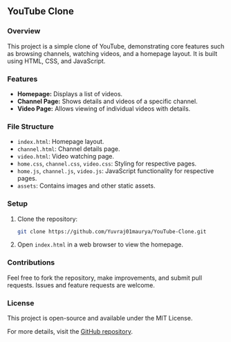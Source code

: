 ## YouTube Clone

### Overview
This project is a simple clone of YouTube, demonstrating core features such as browsing channels, watching videos, and a homepage layout. It is built using HTML, CSS, and JavaScript.

### Features
- **Homepage:** Displays a list of videos.
- **Channel Page:** Shows details and videos of a specific channel.
- **Video Page:** Allows viewing of individual videos with details.

### File Structure
- `index.html`: Homepage layout.
- `channel.html`: Channel details page.
- `video.html`: Video watching page.
- `home.css`, `channel.css`, `video.css`: Styling for respective pages.
- `home.js`, `channel.js`, `video.js`: JavaScript functionality for respective pages.
- `assets`: Contains images and other static assets.

### Setup
1. Clone the repository:
   ```bash
   git clone https://github.com/Yuvraj01maurya/YouTube-Clone.git
   ```
2. Open `index.html` in a web browser to view the homepage.

### Contributions
Feel free to fork the repository, make improvements, and submit pull requests. Issues and feature requests are welcome.

### License
This project is open-source and available under the MIT License.

For more details, visit the [GitHub repository](https://github.com/Yuvraj01maurya/YouTube-Clone).
